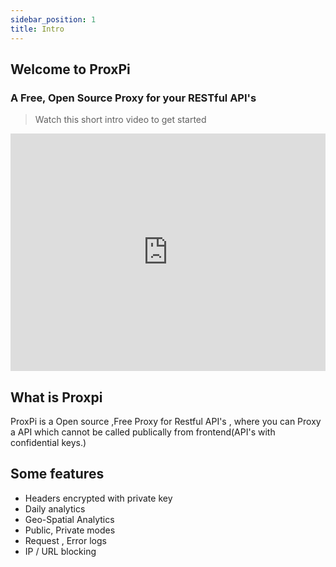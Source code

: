 ```yaml
---
sidebar_position: 1
title: Intro
---
```


## Welcome to ProxPi
### A Free, Open Source Proxy for your RESTful API's

> Watch this short intro video to get started

<iframe
            width="100%"
            height="380"
            class="videocontainer"
            src="https://www.youtube.com/embed/LoRpJTD3HFY"
            title="YouTube video player"
            frameborder="0"
            allow="accelerometer; autoplay; clipboard-write; encrypted-media; gyroscope; picture-in-picture"
            allowfullscreen
          ></iframe>


## What is Proxpi

ProxPi is a Open source ,Free Proxy for Restful API's , where you can Proxy a API which cannot be called publically from frontend(API's with confidential keys.)


## Some features

* Headers encrypted with private key
* Daily analytics
* Geo-Spatial Analytics
* Public, Private modes
* Request , Error logs
* IP / URL blocking
